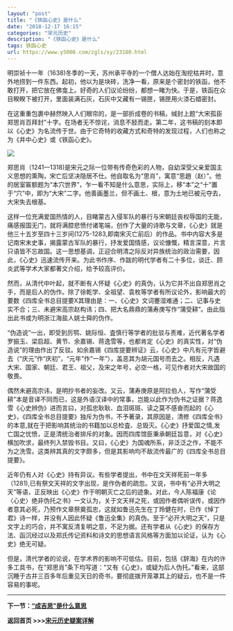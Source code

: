 ```yaml
---
layout: "post"
title: "《铁函心史》是什么"
date: "2018-12-17 16:15"
categories: "宋元历史"
description: "《铁函心史》是什么"
tags: 铁函心史
url: https://www.y5000.com/zgls/sy/23180.html
---
```






明崇祯十一年（1638)冬季的一天，苏州承平寺的一个僧人达始在淘挖枯井时，意外地捞到一件东西。起初，他以为是块砖，洗净一看，原来是个密封的铁函，他不敢打开，把它放在佛龛上。好奇的人们议论纷纷，都想一睹为快。于是，铁函在众目睽睽下被打开，里面装满石灰，石灰中又藏有一锡匣，锡匣用火漆石蜡密封。

在这重重包裹中赫然映入人们眼帘的，是一部折成卷的书稿，缄封上题“大宋孤臣郑思肖百拜封”十字。在场者无不惊诧，消息不胫而走。第二年，这书稿的刻本即以《心史》为名流传于世。由于它奇特的收藏方式和奇特的发现过程，人们也称之为《井中心史》或《铁函心史》。

![](https://img.y5000.com/uploads/allimg/170630/8-1F630141K5150.jpg)

郑思肖（1241—1318)是宋元之际一位带有传奇色彩的人物，自幼深受父亲爱国主义思想的熏陶，宋亡后坚决隐居不仕。他自取名为“思肖”，寓意“思趙（赵）”。他的居室匾额题为“本穴世界”，乍一看不知是什么意思，实际上，移“本”之“十”置于“穴”中，即为“大宋”二字。他善画墨兰，但不画土、根，意为土地已被元夺去，大宋失去根基。

这样一位充满爱国热情的人，目睹蒙古入侵军队的暴行与宋朝廷丧权辱国的无能，痛感报国无门，就将满腔悲愤付诸笔端，创作了大量的诗歌与文章，《心史》就是他三十五岁至四十三岁间(1275-1283,即南宋灭亡前后）的作品。书中内容大多是记南宋末史事，揭露蒙古军队的暴行，抒发爱国情感，议论慷慨，精言深意，片言只语皆不忘故国。这一思想基调，正迎合明清之际反对异族统治的政治需要，因此，《心史》迅速流传开来。为此书作序、作跋的明代学者有二十多位，谈迁、顾炎武等学术大家都著文介绍，给予较高评价。

然而，从清代中叶起，就不断有人怀疑《心史》的真伪，认为它并不出自郑思肖之手，而是后人的伪作。除了徐乾学、全祖望、袁枚等学者有所议论外，影响最大的要数《四库全书总目提要X其理由是：一、《心史》文词蹇湿难通；二、记事与史实不合；三、未避宋高宗赵构讳；四、把大名鼎鼎的蒲寿庚写作“蒲受耕”。由此指出此书或为明浙江海盐人姚士舜的伪作。

“伪造说”一出，即受到厉鹗、姚际恒、査慎行等学者的批驳与责难，近代著名学者罗振玉、梁启超、黄节、余嘉锡、蒋逸雪等，也都肯定《心史》的真实性，对“伪造说”的理由作出了反驳。如余嘉锡《四库提要辨证》云，《心史》中凡有元字皆避去（“庆元”作“庆初”，“元年”作“一年”），盖恶其为胡元国号而去之。相反，凡遇大宋、国家、朝廷、君王、祖父，及宋之年号，必空一格，可见作者对大宋故国的敬畏。

偶然未避高宗讳，是明抄书者的妄改。又云，蒲寿庚原是阿拉伯人，写作“蒲受耕”本是音译不同而已，这是外语汉译中的常事，岂能以此作为伪书之证据？蒋逸雪《心史辨伪》进而言曰，对孤忠耿耿、血泪斑斑、读之莫不感奋而起的《心史》，《四库全书总目提要》独斥为伪书，不予著录，其原因是，清修《四库全书》的本意,就在于把影响其统治的书籍加以总检査、总毁灭。《心史》抒爱国之情,发亡国之忧愤，正是清统治者排斥的对象。因而四库馆臣秉承朝廷旨意，对《心史》横加吹求，最终列入禁毁书目。又曰，《心史》为国魂所系，非泛泛之作，不能不为之洗雪。这类辨其真的文字颇多，但是其影响均不敌流传最广的《四库全书总目提要》。

近年仍有人对《心史》持有异议。有些学者提出，书中在文天祥死前一年多（1281),已有祭文天祥的文字出现，是作伪者的疏忽。又说，书中有“必开大明之天”等语，正反映出《心史》作于明朝灭亡之后的迹象。对此，今人陈福康《论〈心史〉绝非伪托之书》一文认为，关于文天祥之死，或因作者偶听误传，或因作者意其必死，乃预作文章祭奠孤忠，这就如鲁迅先生在丁玲健在时，已作《悼丁君》诗一样，并没有人因此怀疑《鲁迅全集》的真伪。至于“必开大明之天”，只是文字上的巧合，并不寓反清复明之意，不足为据。还有学者从《心史》的保存方法、函沉经过以及郑氏传记资料和诗文的思想语言风格等方面加以论证，认为《心史》绝无可疑。

但是，清代学者的论说，在学术界的影响不可低估。目前，包括《辞海》在内的许多工具书，在“郑思肖”条下均写道：“又有《心史》，或疑为后人伪托。”看来，这部沉睡于古井三百多年后重见天日的奇书，要彻底拨开笼罩其上的疑云，也不是一件容易的事呢。

* * *

**下一节：[“成吉思”是什么意思](https://www.y5000.com/zgls/sy/23181.html)**

**返回首页 >>>[宋元历史疑案详解](https://www.y5000.com/zgls/sy/23199.html)**
